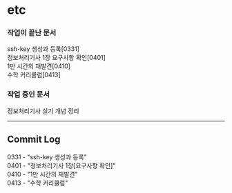 # etc

### 작업이 끝난 문서
ssh-key 생성과 등록[0331]<br>
정보처리기사 1장 요구사항 확인[0401]<br>
1만 시간의 재발견[0410]<br>
수학 커리큘럼[0413]<br>

### 작업 중인 문서
정보처리기사 실기 개념 정리<br>

---
## Commit Log

0331 - "ssh-key 생성과 등록"<br>
0401 - "정보처리기사 1장[요구사항 확인]"<br>
0410 - "1만 시간의 재발견"<br>
0413 - "수학 커리큘럼"<br>
